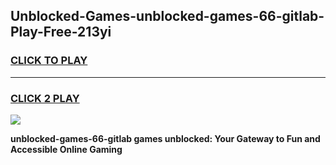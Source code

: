 
## Unblocked-Games-unblocked-games-66-gitlab-Play-Free-213yi
<h3>
<a href="https://premium76.site?title=unblocked-games-66-gitlab&ref=21A">CLICK TO PLAY</a></h3>
<hr>

<h3>
<a href="https://premium76.site?title=unblocked-games-66-gitlab&ref=21A">CLICK 2 PLAY</a>
  
</h3>

<a href="https://premium76.site?title=unblocked-games-66-gitlab&ref=21A"><img src="https://clearcache.store/games.png"></a>


**unblocked-games-66-gitlab games unblocked: Your Gateway to Fun and Accessible Online Gaming**
